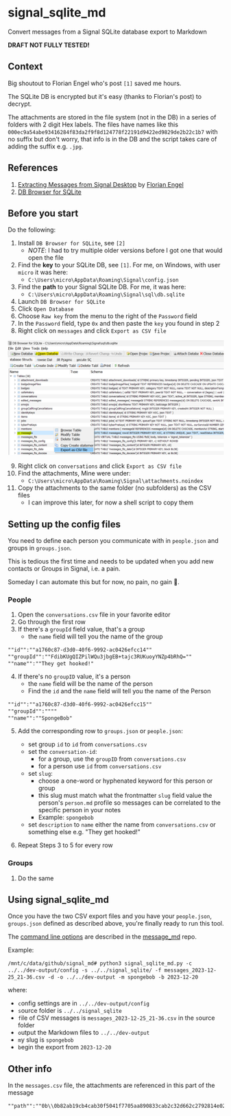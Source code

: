 # signal_sqlite_md

Convert messages from a Signal SQLite database export to Markdown

**DRAFT NOT FULLY TESTED!**

## Context

Big shoutout to Florian Engel who's post `[1]` saved me hours.

The SQLite DB is encrypted but it's easy (thanks to Florian's post) to decrypt. 

The attachments are stored in the file system (not in the DB) in a series of folders with 2 digit Hex labels. The files have names like this `000ec9a54abe93416284f83da2f9f8d124778f22191d9422ed9829de2b22c1b7` with no suffix but don't worry, that info is in the DB and the script takes care of adding the suffix e.g. `.jpg`.

## References

1. [Extracting Messages from Signal Desktop](https://www.tc3.dev/posts/2021-11-02-extract-messages-from-signal/) by [Florian Engel](https://www.linkedin.com/in/engelflorian)
2. [DB Browser for SQLite](https://sqlitebrowser.org/dl/)

## Before you start

Do the following:

1. Install `DB Browser for SQLite`, see `[2]`
	- *NOTE*: I had to try multiple older versions before I got one that would open the file
2. Find the **key** to your SQLite DB, see `[1]`. For me, on Windows, with user `micro` it was here:
	- `C:\Users\micro\AppData\Roaming\Signal\config.json`
3. Find the **path** to your Signal SQLite DB. For me, it was here:
	- `C:\Users\micro\AppData\Roaming\Signal\sql\db.sqlite`
4. Launch `DB Browser for SQLite`
5. Click `Open Database` 
6. Choose `Raw key` from the menu to the right of the `Password` field
7. In the `Password` field, type `0x` and then paste the `key` you found in step 2
8. Right click on `messages` and click `Export as CSV file`

![](media/dbbrowser_export_messages.png)

9. Right click on `conversations` and click `Export as CSV file`
10. Find the attachments, Mine were under:
    - `C:\Users\micro\AppData\Roaming\Signal\attachments.noindex`
11. Copy the attachments to the same folder (no subfolders) as the CSV files
    - I can improve this later, for now a shell script to copy them

## Setting up the config files

You need to define each person you communicate with in `people.json` and groups in `groups.json`.

This is tedious the first time and needs to be updated when you add new contacts or Groups in Signal, i.e. a pain.

Someday I can automate this but for now, no pain, no gain 🙂.

### People

1. Open the `conversations.csv` file in your favorite editor
2. Go through the first row
3. If there's a `groupId` field value, that's a group
    - the `name` field will tell you the name of the group

```
""id"":""a1760c87-d3d0-40f6-9992-ac0426efcc14""
""groupId"":""FdibKUgQIZPilWQu3jbgEB+tajc3RUKuoyYNZp4bRhQ=""
""name"":""They get hooked!"
```

4. If there's no `groupID` value, it's a person
    - the `name` field will be the name of the person
    - Find the `id` and the `name` field will tell you the name of the Person

```
""id"":""a1760c87-d3d0-40f6-9992-ac0426efcc15""
""groupId"":""""
""name"":""SpongeBob"
```

5. Add the corresponding row to `groups.json` or `people.json`:
    - set group `id` to `id` from `conversations.csv`
    - set the `conversation-id`: 
        - for a group, use the `groupID` from `conversations.csv`
        - for a person use `id` from `conversations.csv`
    - set `slug`:
        - choose a one-word or hyphenated keyword for this person or group 
        - this slug must match what the frontmatter `slug` field value the person's `person.md` profile so messages can be correlated to the specific person in your notes
        - Example: `spongebob`
    - set `description` to `name` either the name from `conversations.csv` or something else e.g. "They get hooked!"
     
4. Repeat Steps 3 to 5 for every row

### Groups

1. Do the same 


## Using signal_sqlite_md

Once you have the two CSV export files and you have your `people.json`, `groups.json` defined as described above, you're finally ready to run this tool.

The [command line options](https://github.com/thephm/message_md#command-line-options) are described in the [message_md](https://github.com/thephm/message_md) repo.

Example:

```
/mnt/c/data/github/signal_md# python3 signal_sqlite_md.py -c ../../dev-output/config -s ../../signal_sqlite/ -f messages_2023-12-25_21-36.csv -d -o ../../dev-output -m spongebob -b 2023-12-20
```

where: 

- `c`onfig settings are in `../../dev-output/config`
- `s`ource folder is `../../signal_sqlite`
- `f`ile of CSV messages is `messages_2023-12-25_21-36.csv` in the `s`ource folder
- `o`utput the Markdown files to `../../dev-output`
- `m`y slug is `spongebob`
- `b`egin the export from `2023-12-20`

## Other info

In the `messages.csv` file, the attachments are referenced in this part of the message 

```
""path"":""0b\\0b82ab19cb4cab30f5041f7705aa890833cab2c32d662c2792814e0268c90e6c""
```